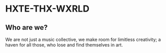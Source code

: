 # HXTE-THX-WXRLD

## Who are we?
We are not just a music collective, we make room for limitless creativity; a haven for all those, who lose and find themselves in art.
